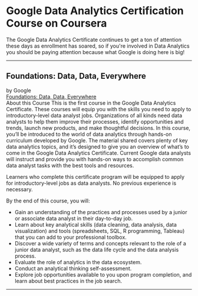 # Google Data Analytics Certification Course on Coursera
The Google Data Analytics Certificate continues to get a ton of attention these days as enrollment has soared, so if you're involved in Data Analytics you should be paying attention because what Google is doing here is big!
<hr>  

## Foundations: Data, Data, Everywhere
by Google  
[Foundations: Data, Data, Everywhere](https://github.com/chasinggreg/Google-Data-Analytics/blob/master/Foundations/Data%20Analysis.md)  
About this Course
This is the first course in the Google Data Analytics Certificate. These courses will equip you with the skills you need to apply to introductory-level data analyst jobs. Organizations of all kinds need data analysts to help them improve their processes, identify opportunities and trends, launch new products, and make thoughtful decisions. In this course, you’ll be introduced to the world of data analytics through hands-on curriculum developed by Google. The material shared covers plenty of key data analytics topics, and it’s designed to give you an overview of what’s to come in the Google Data Analytics Certificate. Current Google data analysts will instruct and provide you with hands-on ways to accomplish common data analyst tasks with the best tools and resources.

Learners who complete this certificate program will be equipped to apply for introductory-level jobs as data analysts. No previous experience is necessary.

By the end of this course, you will:
- Gain an understanding of the practices and processes used by a junior or associate data analyst in their day-to-day job. 
- Learn about key analytical skills (data cleaning, data analysis, data visualization) and tools (spreadsheets, SQL, R programming, Tableau) that you can add to your professional toolbox. 
- Discover a wide variety of terms and concepts relevant to the role of a junior data analyst, such as the data life cycle and the data analysis process. 
- Evaluate the role of analytics in the data ecosystem. 
- Conduct an analytical thinking self-assessment. 
- Explore job opportunities available to you upon program completion, and learn about best practices in the job search.
<hr>  
